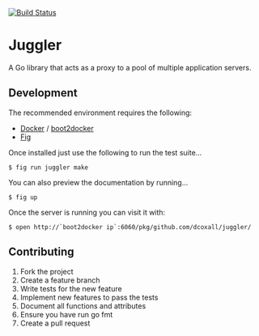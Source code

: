 [![Build Status](https://travis-ci.org/dcoxall/juggler.svg?branch=master)](https://travis-ci.org/dcoxall/juggler)

Juggler
=======

A Go library that acts as a proxy to a pool of multiple application servers.

Development
-----------

The recommended environment requires the following:

- [Docker][docker] / [boot2docker][boot2docker]
- [Fig][fig]

Once installed just use the following to run the test suite...

    $ fig run juggler make

You can also preview the documentation by running...

    $ fig up

Once the server is running you can visit it with:

    $ open http://`boot2docker ip`:6060/pkg/github.com/dcoxall/juggler/

Contributing
------------

1. Fork the project
2. Create a feature branch
3. Write tests for the new feature
4. Implement new features to pass the tests
5. Document all functions and attributes
6. Ensure you have run go fmt
7. Create a pull request

[docker]: http://docker.com/
[boot2docker]: https://github.com/boot2docker/boot2docker
[fig]: http://fig.sh/
